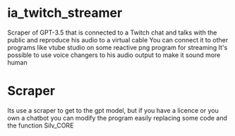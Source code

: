 # ia_twitch_streamer
Scraper of GPT-3.5 that is connected to a Twitch chat and talks with the public and reproduce his audio to a virtual cable
You can connect it to other programs like vtube studio on some reactive png program for streaming
It's possible to use voice changers to his audio output to make it sound more human

# Scraper
Its use a scraper to get to the gpt model, but if you have a licence or you own a chatbot you can modify the program easily replacing some code and the function Silv_CORE 
